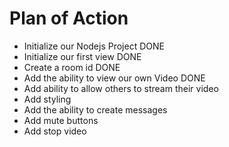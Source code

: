 # Plan of Action

- Initialize our Nodejs Project DONE
- Initialize our first view DONE
- Create a room id DONE
- Add the ability to view our own Video DONE
- Add ability to allow others to stream their video
- Add styling 
- Add the ability to create messages
- Add mute buttons
- Add stop video

